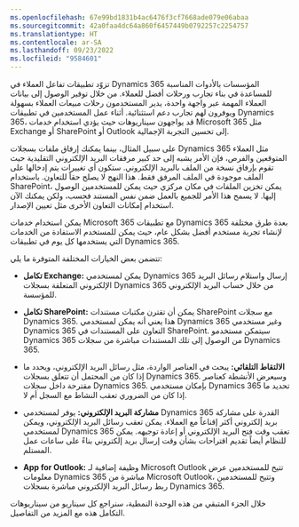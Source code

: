 ```yaml
---
ms.openlocfilehash: 67e99bd1831b4ac6476f3cf7668ade079e06abaa
ms.sourcegitcommit: 42a0faa4dc64a860f6457449b0792257c2254757
ms.translationtype: HT
ms.contentlocale: ar-SA
ms.lasthandoff: 09/23/2022
ms.locfileid: "9584601"
---
```

تزوّد تطبيقات تفاعل العملاء في Dynamics 365 المؤسسات بالأدوات المناسبة للمساعدة في بناء تجارب ورحلات أفضل للعملاء. من خلال توفير الوصول إلى بيانات العملاء المهمة عبر واجهة واحدة، يدير المستخدمون رحلات مبيعات العملاء بسهولة ويوفرون لهم تجارب دعم استثنائية. أثناء عمل المستخدمين في تطبيقات Dynamics 365، قد يواجهون سيناريوهات حيث يؤدي استخدام خدمات Microsoft 365 مثل Exchange أو SharePoint أو Outlook إلى تحسين التجربة الإجمالية.

على سبيل المثال، بينما يمكنك إرفاق ملفات بسجلات Dynamics 365 مثل العملاء المتوقعين والفرص، فإن الأمر يشبه إلى حد كبير مرفقات البريد الإلكتروني التقليدية حيث تقوم بإرفاق نسخة من الملف بالبريد الإلكتروني. ستكون أي تغييرات يتم إدخالها على الملف موجودة في الملف المرفق فقط. هذا النهج لا يصلح حقاً للتعاون. باستخدام SharePoint، يمكن تخزين الملفات في مكان مركزي حيث يمكن للمستخدمين الوصول إليها. لا يسمح هذا الأمر للجميع بالعمل ضمن نفس المستند فحسب، ولكن يمكنك الآن استخدام إمكانات التعاون الأخرى مثل تعيين الإصدار.

يمكن استخدام خدمات Microsoft 365 مع تطبيقات Dynamics 365 بعدة طرق مختلفة لإنشاء تجربة مستخدم أفضل بشكل عام، حيث يمكن للمستخدم الاستفادة من الخدمات التي يستخدمها كل يوم في تطبيقات Dynamics 365.

تتضمن بعض الخيارات المختلفة المتوفرة ما يلي:

-   **تكامل Exchange:** يمكن لمستخدمي Dynamics 365 إرسال واستلام رسائل البريد الإلكتروني المتعلقة بسجلات Dynamics 365 من خلال حساب البريد الإلكتروني للمؤسسة.

-   **تكامل SharePoint:** يمكن أن تقترن مكتبات مستندات SharePoint مع سجلات Dynamics 365. هذا يعني أنه يمكن لمستخدمي Dynamics 365 وغير مستخدمي Dynamics 365 التعاون على المستندات في SharePoint. سيتمكن مستخدمو Dynamics 365 من الوصول إلى تلك المستندات مباشرة من سجلات Dynamics 365.

-   **الالتقاط التلقائي:** يبحث في العناصر الواردة، مثل رسائل البريد الإلكتروني، ويحدد ما إذا كان من المحتمل أن تتعلق بسجلات Dynamics 365. وسيعرض الأنشطة كعناصر مقترحة داخل سجلات Dynamics 365. بإمكان مستخدمي Dynamics 365 تحديد ما إذا كان من الضروري تعقب النشاط مع السجل أم لا.

-   **مشاركة البريد الإلكتروني:** يوفر لمستخدمي Dynamics 365 القدرة على مشاركة بريد إلكتروني أكثر إقناعاً مع العملاء. يمكن تعقب رسائل البريد الإلكتروني، ويمكن لمستخدمي Dynamics 365 تعقب وقت فتح البريد الإلكتروني أو إعادة توجيهه. يمكن للنظام أيضاً تقديم اقتراحات بشأن وقت إرسال بريد إلكتروني بناءً على ساعات عمل المستلم.

-   **App for Outlook:** وظيفة إضافية لـ Microsoft Outlook تتيح للمستخدمين عرض معلومات Dynamics 365 مباشرة من Microsoft Outlook، وتتيح للمستخدمين ربط رسائل البريد الإلكتروني مباشرة بسجلات Dynamics 365.

خلال الجزء المتبقي من هذه الوحدة النمطية، سنراجع كل سيناريو من سيناريوهات التكامل هذه مع المزيد من التفاصيل.
